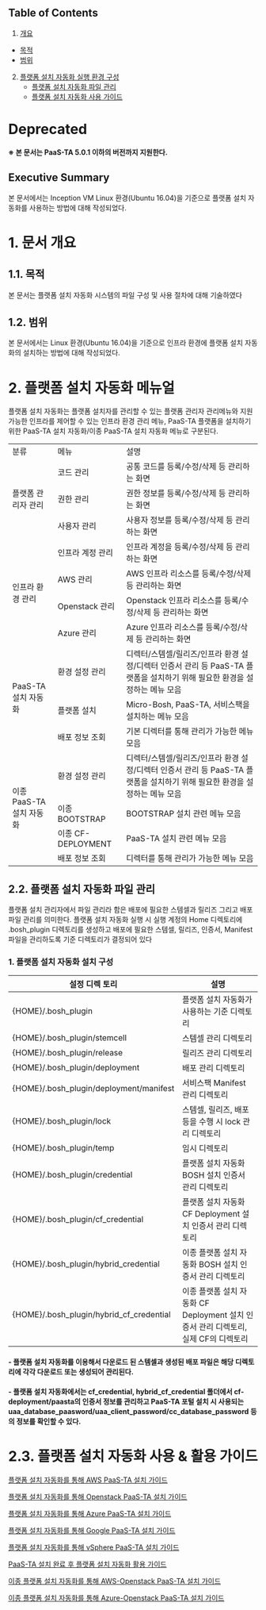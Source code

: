 ## Table of Contents

1. [개요](#1)
  * [목적](#2)
  * [범위](#3)
2. [플랫폼 설치 자동화 실행 환경 구성](#4)
	* [플랫폼 설치 자동화 파일 관리](#5)
	* [플랫폼 설치 자동화 사용 가이드](#6)


# Deprecated

<b>※ 본 문서는 PaaS-TA 5.0.1 이하의 버전까지 지원한다.</b>

## Executive Summary

본 문서에서는 Inception VM Linux 환경(Ubuntu 16.04)을 기준으로 플랫폼 설치 자동화를 사용하는 방법에 대해 작성되었다.



# <div id='1'/>1.  문서 개요

## <div id='2'/>1.1.  목적
본 문서는 플랫폼 설치 자동화 시스템의 파일 구성 및 사용 절차에 대해 기술하였다

## <div id='3'/>1.2.  범위
본 문서에서는 Linux 환경(Ubuntu 16.04)을 기준으로 인프라 환경에 플랫폼
설치 자동화의 설치하는 방법에 대해 작성되었다.


# <div id='4'/>2.  플랫폼 설치 자동화 메뉴얼

플랫폼 설치 자동화는 플랫폼 설치자를 관리할 수 있는 플랫폼 관리자 관리메뉴와 지원 가능한 인프라를 제어할 수 있는 인프라 환경 관리 메뉴, PaaS-TA 플랫폼을 설치하기 위한 PaaS-TA 설치 자동화/이종 PaaS-TA 설치 자동화 메뉴로 구분된다.
<table>
<tr>
<td>분류</td>
<td>메뉴</td>
<td>설명</td>
</tr>
<tr>
<td rowspan='3'>플랫폼 관리자 관리</td>
<td>코드 관리</td>
<td>공통 코드를 등록/수정/삭제 등 관리하는 화면</td>
</tr>
<tr>
<td>권한 관리</td>
<td>권한 정보를 등록/수정/삭제 등 관리하는 화면</td>
</tr>
<tr>
<td>사용자 관리</td>
<td>사용자 정보를 등록/수정/삭제 등 관리하는 화면</td>
</tr>
<tr>
<td rowspan='4'>인프라 환경 관리</td>
<td>인프라 계정 관리</td>
<td>인프라 계정을 등록/수정/삭제 등 관리하는 화면</td>
</tr>
<tr>
<td>AWS 관리</td>
<td>AWS 인프라 리소스를 등록/수정/삭제 등 관리하는 화면</td>
</tr>
<tr>
<td>Openstack 관리</td>
<td>Openstack 인프라 리소스를 등록/수정/삭제 등 관리하는 화면</td>
</tr>
<tr>
<td>Azure 관리</td>
<td>Azure 인프라 리소스를 등록/수정/삭제 등 관리하는 화면</td>
</tr>
<tr>
<td rowspan='3'>PaaS-TA 설치 자동화</td>
<td>환경 설정 관리</td>
<td>디렉터/스템셀/릴리즈/인프라 환경 설정/디렉터 인증서 관리 등 PaaS-TA 플랫폼을 설치하기 위해 필요한 환경을 설정하는 메뉴 모음</td>
</tr>
<tr>
<td>플랫폼 설치</td>
<td>Micro-Bosh, PaaS-TA, 서비스팩을 설치하는 메뉴 모음</td>
</tr>
<tr>
<td>배포 정보 조회</td>
<td>기본 디렉터를 통해 관리가 가능한 메뉴 모음</td>
</tr>
<tr>
<td rowspan='4'>이종 PaaS-TA 설치 자동화</td>
<td>환경 설정 관리</td>
<td>디렉터/스템셀/릴리즈/인프라 환경 설정/디렉터 인증서 관리 등 PaaS-TA 플랫폼을 설치하기 위해 필요한 환경을 설정하는 메뉴 모음</td>
</tr>
<tr>
<td>이종 BOOTSTRAP</td>
<td>BOOTSTRAP 설치 관련 메뉴 모음</td>
</tr>
<tr>
<td>이종 CF-DEPLOYMENT</td>
<td>PaaS-TA 설치 관련 메뉴 모음</td>
</tr>
<tr>
<td>배포 정보 조회</td>
<td>디렉터를 통해 관리가 가능한 메뉴 모음</td>
</tr>
</table>



## <div id='5'/>2.2.  플랫폼 설치 자동화 파일 관리

플랫폼 설치 관리자에서 파일 관리라 함은 배포에 필요한 스템셀과 릴리즈 그리고 배포 파일 관리를 의미한다. 플랫폼 설치 자동화 실행 시 실행 계정의 Home 디렉토리에 .bosh_plugin 디렉토리를 생성하고 배포에 필요한 스템셀, 릴리즈, 인증서, Manifest 파일을 관리하도록 기준 디렉토리가 결정되어 있다

### 1.  플랫폼 설치 자동화 설치 구성

| 설정 디렉 토리  |설명|
|---------|---|
| {HOME}/.bosh_plugin        |플랫폼 설치 자동화가 사용하는 기준 디렉토리   |
| {HOME}/.bosh_plugin/stemcell        |스템셀 관리 디렉토리   |
| {HOME}/.bosh_plugin/release        |릴리즈 관리 디렉토리   |
| {HOME}/.bosh_plugin/deployment        |배포 관리 디렉토리   |
| {HOME}/.bosh_plugin/deployment/manifest        |서비스팩 Manifest 관리 디렉토리   |
| {HOME}/.bosh_plugin/lock        |스템셀, 릴리즈, 배포 등을 수행 시 lock 관리 디렉토리   |
| {HOME}/.bosh_plugin/temp        |임시 디렉토리   |
| {HOME}/.bosh_plugin/credential        |플랫폼 설치 자동화 BOSH 설치 인증서 관리 디렉토리   |
| {HOME}/.bosh_plugin/cf_credential        |플랫폼 설치 자동화 CF Deployment 설치 인증서 관리 디렉토리   |
| {HOME}/.bosh_plugin/hybrid_credential        |이종 플랫폼 설치 자동화 BOSH 설치 인증서 관리 디렉토리   |
| {HOME}/.bosh_plugin/hybrid_cf_credential        |이종 플랫폼 설치 자동화 CF Deployment 설치 인증서 관리 디렉토리, 실제 CF의 디렉토리   |

#### - 플랫폼 설치 자동화를 이용해서 다운로드 된 스템셀과 생성된 배포 파일은 해당 디렉토리에 각각 다운로드 또는 생성되어 관리된다.

#### - 플랫폼 설치 자동화에서는 cf_credential, hybrid_cf_credential 폴더에서 cf-deployment/paasta의 인증서 정보를 관리하고 PaaS-TA 포털 설치 시 사용되는 uaa_database_paasword/uaa_client_password/cc_database_password 등의 정보를 확인할 수 있다.


# <div id='6'/>2.3.  플랫폼 설치 자동화 사용 & 활용 가이드
[플랫폼 설치 자동화를 통해 AWS PaaS-TA 설치 가이드](./PAAS-TA_PLATFORM_INSTALL_AUTOMATION_AWS_v1.0.md)

[플랫폼 설치 자동화를 통해 Openstack PaaS-TA 설치 가이드](./PAAS-TA_PLATFORM_INSTALL_AUTOMATION_OPENSTACK_v1.0.md)

[플랫폼 설치 자동화를 통해 Azure PaaS-TA 설치 가이드](./PAAS-TA_PLATFORM_INSTALL_AUTOMATION_AZURE_v1.0.md)

[플랫폼 설치 자동화를 통해 Google PaaS-TA 설치 가이드](./PAAS-TA_PLATFORM_INSTALL_AUTOMATION_GOOGLE_v1.0.md)

[플랫폼 설치 자동화를 통해 vSphere PaaS-TA 설치 가이드](./PAAS-TA_PLATFORM_INSTALL_AUTOMATION_VSPHERE_v1.0.md)

[PaaS-TA 설치 완료 후 플랫폼 설치 자동화 활용 가이드](./PAAS-TA_PLATFORM_INSTALL_AUTOMATION_UTIL_MANUAL_v1.0.md)

[이종 플랫폼 설치 자동화를 통해 AWS-Openstack PaaS-TA 설치 가이드](./PaaS-TA_INSTALL_AUTOMATION_USE_GUIDE_HYBRID_[OPS_AWS]_v1.0.md)

[이종 플랫폼 설치 자동화를 통해 Azure-Openstack PaaS-TA 설치 가이드](./PaaS-TA_INSTALL_AUTOMATION_USE_GUIDE_HYBRID_[OPS_AZURE]_v1.0.md)